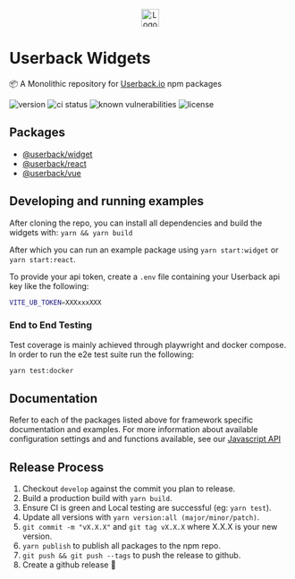 <p align="center"><img src="https://static.userback.io/image/logo_full.svg" alt="Logo" height="32px" /></p>

# Userback Widgets
:package: A Monolithic repository for [Userback.io](https://www.userback.io) npm packages

<p>
<img alt="version" src="https://img.shields.io/github/package-json/v/userback/widget-js" />
<img alt="ci status" src="https://img.shields.io/github/workflow/status/userback/widget-js/Userback%20Widgets">
<img alt="known vulnerabilities" src="https://snyk.io/test/github/userback/widget-js/badge.svg">
<img alt="license" src="https://img.shields.io/github/license/userback/widget-js" />
</p>

## Packages
- [@userback/widget](widget-js/)
- [@userback/react](widget-react/)
- [@userback/vue](widget-vue/)

## Developing and running examples
After cloning the repo, you can install all dependencies and build the widgets with:
```yarn && yarn build```

After which you can run an example package using `yarn start:widget` or `yarn start:react`.

To provide your api token, create a `.env` file containing your Userback api key like the following: 
``` sh
VITE_UB_TOKEN=XXXxxxXXX
```

### End to End Testing
Test coverage is mainly achieved through playwright and docker compose. In order to run the e2e test suite run the following:

``` sh
yarn test:docker
```

## Documentation
Refer to each of the packages listed above for framework specific documentation and examples. For more information about available configuration settings and and functions available, see our [Javascript API](https://support.userback.io/en/articles/5209252-javascript-api)

## Release Process

1. Checkout `develop` against the commit you plan to release.
2. Build a production build with `yarn build`.
3. Ensure CI is green and Local testing are successful (eg: `yarn test`).
4. Update all versions with `yarn version:all (major/minor/patch)`.
5. `git commit -m "vX.X.X"` and `git tag vX.X.X` where X.X.X is your new version.
6. `yarn publish` to publish all packages to the npm repo.
7. `git push && git push --tags` to push the release to github.
8. Create a github release :tada:
